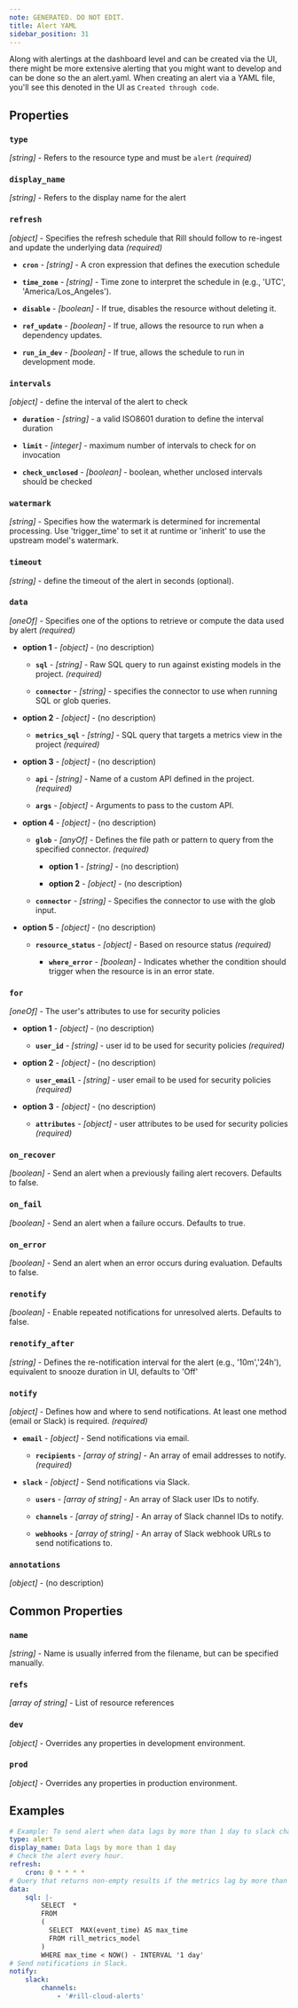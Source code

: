 ```yaml
---
note: GENERATED. DO NOT EDIT.
title: Alert YAML
sidebar_position: 31
---
```


Along with alertings at the dashboard level and can be created via the UI, there might be more extensive alerting that you might want to develop and can be done so the an alert.yaml. When creating an alert via a YAML file, you'll see this denoted in the UI as `Created through code`.

## Properties

### `type`

_[string]_ - Refers to the resource type and must be `alert` _(required)_

### `display_name`

_[string]_ - Refers to the display name for the alert 

### `refresh`

_[object]_ - Specifies the refresh schedule that Rill should follow to re-ingest and update the underlying data _(required)_

  - **`cron`** - _[string]_ - A cron expression that defines the execution schedule 

  - **`time_zone`** - _[string]_ - Time zone to interpret the schedule in (e.g., 'UTC', 'America/Los_Angeles'). 

  - **`disable`** - _[boolean]_ - If true, disables the resource without deleting it. 

  - **`ref_update`** - _[boolean]_ - If true, allows the resource to run when a dependency updates. 

  - **`run_in_dev`** - _[boolean]_ - If true, allows the schedule to run in development mode. 

### `intervals`

_[object]_ - define the interval of the alert to check 

  - **`duration`** - _[string]_ - a valid ISO8601 duration to define the interval duration 

  - **`limit`** - _[integer]_ - maximum number of intervals to check for on invocation 

  - **`check_unclosed`** - _[boolean]_ - boolean, whether unclosed intervals should be checked 

### `watermark`

_[string]_ - Specifies how the watermark is determined for incremental processing.  Use 'trigger_time' to set it at runtime or 'inherit' to use the upstream model's watermark. 

### `timeout`

_[string]_ - define the timeout of the alert in seconds (optional). 

### `data`

_[oneOf]_ - Specifies one of the options to retrieve or compute the data used by alert _(required)_

  - **option 1** - _[object]_ - (no description)

    - **`sql`** - _[string]_ - Raw SQL query to run against existing models in the project. _(required)_

    - **`connector`** - _[string]_ - specifies the connector to use when running SQL or glob queries. 

  - **option 2** - _[object]_ - (no description)

    - **`metrics_sql`** - _[string]_ - SQL query that targets a metrics view in the project _(required)_

  - **option 3** - _[object]_ - (no description)

    - **`api`** - _[string]_ - Name of a custom API defined in the project. _(required)_

    - **`args`** - _[object]_ - Arguments to pass to the custom API. 

  - **option 4** - _[object]_ - (no description)

    - **`glob`** - _[anyOf]_ - Defines the file path or pattern to query from the specified connector. _(required)_

      - **option 1** - _[string]_ - (no description)

      - **option 2** - _[object]_ - (no description)

    - **`connector`** - _[string]_ - Specifies the connector to use with the glob input. 

  - **option 5** - _[object]_ - (no description)

    - **`resource_status`** - _[object]_ - Based on resource status _(required)_

      - **`where_error`** - _[boolean]_ - Indicates whether the condition should trigger when the resource is in an error state. 

### `for`

_[oneOf]_ - The user's attributes to use for security policies 

  - **option 1** - _[object]_ - (no description)

    - **`user_id`** - _[string]_ - user id to be used for security policies _(required)_

  - **option 2** - _[object]_ - (no description)

    - **`user_email`** - _[string]_ - user email to be used for security policies _(required)_

  - **option 3** - _[object]_ - (no description)

    - **`attributes`** - _[object]_ - user attributes to be used for security policies _(required)_

### `on_recover`

_[boolean]_ - Send an alert when a previously failing alert recovers. Defaults to false. 

### `on_fail`

_[boolean]_ - Send an alert when a failure occurs. Defaults to true. 

### `on_error`

_[boolean]_ - Send an alert when an error occurs during evaluation. Defaults to false. 

### `renotify`

_[boolean]_ - Enable repeated notifications for unresolved alerts. Defaults to false. 

### `renotify_after`

_[string]_ - Defines the re-notification interval for the alert (e.g., '10m','24h'), equivalent to snooze duration in UI, defaults to 'Off' 

### `notify`

_[object]_ - Defines how and where to send notifications. At least one method (email or Slack) is required. _(required)_

  - **`email`** - _[object]_ - Send notifications via email. 

    - **`recipients`** - _[array of string]_ - An array of email addresses to notify. _(required)_

  - **`slack`** - _[object]_ - Send notifications via Slack. 

    - **`users`** - _[array of string]_ - An array of Slack user IDs to notify. 

    - **`channels`** - _[array of string]_ - An array of Slack channel IDs to notify. 

    - **`webhooks`** - _[array of string]_ - An array of Slack webhook URLs to send notifications to. 

### `annotations`

_[object]_ - (no description) 

## Common Properties

### `name`

_[string]_ - Name is usually inferred from the filename, but can be specified manually. 

### `refs`

_[array of string]_ - List of resource references 

### `dev`

_[object]_ - Overrides any properties in development environment. 

### `prod`

_[object]_ - Overrides any properties in production environment. 

## Examples

```yaml
# Example: To send alert when data lags by more than 1 day to slack channel #rill-cloud-alerts
type: alert
display_name: Data lags by more than 1 day
# Check the alert every hour.
refresh:
    cron: 0 * * * *
# Query that returns non-empty results if the metrics lag by more than 1 day.
data:
    sql: |-
        SELECT  *
        FROM
        (
          SELECT  MAX(event_time) AS max_time
          FROM rill_metrics_model
        )
        WHERE max_time < NOW() - INTERVAL '1 day'
# Send notifications in Slack.
notify:
    slack:
        channels:
            - '#rill-cloud-alerts'
```